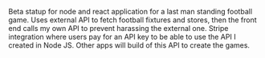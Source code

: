 Beta statup for node and react application for a last man standing football game. Uses external API to fetch football fixtures and stores, then the front end calls my own API to prevent harassing the external one. Stripe integration where users pay for an API key to be able to use the API I created in Node JS. Other apps will build of this API to create the games.
